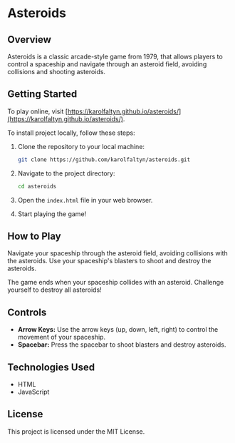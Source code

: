 # Asteroids

## Overview
Asteroids is a classic arcade-style game from 1979, that allows players to control a spaceship and navigate through an asteroid field, avoiding collisions and shooting asteroids.

## Getting Started

To play online, visit [https://karolfaltyn.github.io/asteroids/](https://karolfaltyn.github.io/asteroids/).

To install project locally, follow these steps:

1. Clone the repository to your local machine:

    ```bash
    git clone https://github.com/karolfaltyn/asteroids.git
    ```
2. Navigate to the project directory:

   ```bash
   cd asteroids
   ```
   
3. Open the `index.html` file in your web browser.

4. Start playing the game!

## How to Play

Navigate your spaceship through the asteroid field, avoiding collisions with the asteroids. Use your spaceship's blasters to shoot and destroy the asteroids.

The game ends when your spaceship collides with an asteroid. Challenge yourself to destroy all asteroids!

## Controls

- **Arrow Keys:** Use the arrow keys (up, down, left, right) to control the movement of your spaceship.
- **Spacebar:** Press the spacebar to shoot blasters and destroy asteroids.

## Technologies Used

- HTML
- JavaScript

## License

This project is licensed under the MIT License.
